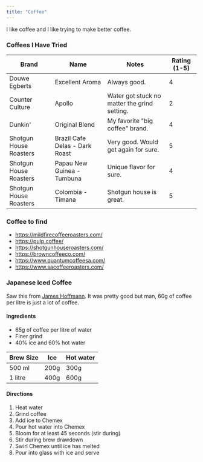 ```yaml
---
title: "Coffee"
---
```


I like coffee and I like trying to make better coffee.


### Coffees I Have Tried

| Brand | Name | Notes | Rating (1-5) |
| ----- | ---- | ----- | ------------ |
| Douwe Egberts | Excellent Aroma | Always good. | 4 |
| Counter Culture | Apollo | Water got stuck no matter the grind setting. | 2 |
| Dunkin' | Original Blend | My favorite "big coffee" brand. | 4 |
| Shotgun House Roasters | Brazil Cafe Delas - Dark Roast | Very good.  Would get again for sure. | 5 |
| Shotgun House Roasters | Papau New Guinea - Tumbuna | Unique flavor for sure. | 4 |
| Shotgun House Roasters | Colombia - Timana | Shotgun house is great. | 5 |


### Coffee to find

* https://mildfirecoffeeroasters.com/
* https://pulp.coffee/
* https://shotgunhouseroasters.com/
* https://browncoffeeco.com/
* https://www.quantumcoffeesa.com/
* https://www.sacoffeeroasters.com/


### Japanese Iced Coffee

Saw this from [James Hoffmann](https://www.youtube.com/watch?v=PApBycDrPo0).  It was pretty good but man, 60g of coffee per litre is just a lot of coffee.


#### Ingredients

* 65g of coffee per litre of water
* Finer grind
* 40% ice and 60% hot water

| Brew Size | Ice  | Hot water |
| --------- | ---- | --------- |
| 500 ml    | 200g | 300g      |
| 1 litre   | 400g | 600g      |



#### Directions

1. Heat water
1. Grind coffee
1. Add ice to Chemex
1. Pour hot water into Chemex
1. Bloom for at least 45 seconds (stir during)
1. Stir during brew drawdown
1. Swirl Chemex until ice has melted
1. Pour into glass with ice and serve

